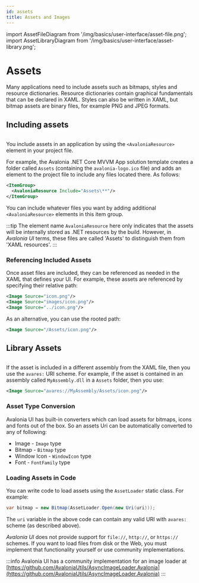 ```yaml
---
id: assets
title: Assets and Images
---
```


import AssetFileDiagram from '/img/basics/user-interface/asset-file.png';
import AssetLibraryDiagram from '/img/basics/user-interface/asset-library.png';

# Assets

Many applications need to include assets such as bitmaps, styles and resource dictionaries. Resource dictionaries contain graphical fundamentals that can be declared in XAML. Styles can also be written in XAML, but bitmap assets are binary files, for example PNG and JPEG formats.

## Including assets

<img src={AssetFileDiagram} alt=''/>

You include assets in an application by using the `<AvaloniaResource>` element in your project file.

For example, the Avalonia .NET Core MVVM App solution template creates a folder called `Assets` (containing the `avalonia-logo.ico` file) and adds an element to the project file to include any files located there. As follows:

```xml
<ItemGroup>
  <AvaloniaResource Include="Assets\**"/>
</ItemGroup>
```

You can include whatever files you want by adding additional `<AvaloniaResource>` elements in this item group.

:::tip
The element name `AvaloniaResource` here only indicates that the assets will be internally stored as .NET resources by the build. However, in _Avalonia UI_ terms, these files are called 'Assets' to distinguish them from 'XAML resources'.
:::


### Referencing Included Assets

Once asset files are included, they can be referenced as needed in the XAML that defines your UI. For example, these assets are referenced by specifying their relative path:

```xml
<Image Source="icon.png"/>
<Image Source="images/icon.png"/>
<Image Source="../icon.png"/>
```

As an alternative, you can use the rooted path:

```xml
<Image Source="/Assets/icon.png"/>
```

## Library Assets

<img src={AssetLibraryDiagram} alt=''/>

If the asset is included in a different assembly from the XAML file, then you use the `avares:` URI scheme. For example, if the asset is contained in an assembly called `MyAssembly.dll` in a `Assets` folder, then you use:

```xml
<Image Source="avares://MyAssembly/Assets/icon.png"/>
```

### Asset Type Conversion

Avalonia UI has built-in converters which can load assets for bitmaps, icons and fonts out of the box. So an assets Uri can be automatically converted to any of following:

* Image - `Image` type
* Bitmap - `Bitmap` type
* Window Icon - `WindowIcon` type
* Font - `FontFamily` type

### Loading Assets in Code

You can write code to load assets using the `AssetLoader` static class. For example:

```csharp title='C#'
var bitmap = new Bitmap(AssetLoader.Open(new Uri(uri)));
```

The `uri` variable in the above code can contain any valid URI with `avares:` scheme (as described above).

_Avalonia UI_ does not provide support for `file://`, `http://`, or `https://` schemes. If you want to load files from disk or the Web, you must implement that functionality yourself or use community implementations.

:::info
Avalonia UI has a community implementation for an image loader at [https://github.com/AvaloniaUtils/AsyncImageLoader.Avalonia](https://github.com/AvaloniaUtils/AsyncImageLoader.Avalonia)
:::